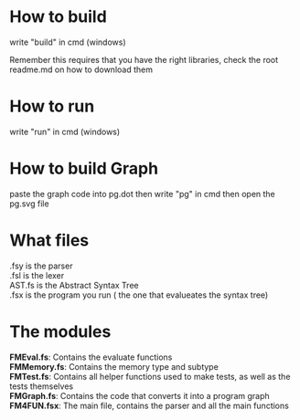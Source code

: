 # How to build
write "build" in cmd (windows)

Remember this requires that you have the right libraries, check the root readme.md on how to download them
# How to run 
write "run" in cmd (windows)

# How to build Graph
paste the graph code into pg.dot 
then write "pg" in cmd 
then open the pg.svg file
# What files 
.fsy is the parser  
.fsl is the lexer  
AST.fs is the Abstract Syntax Tree  
.fsx is the program you run ( the one that evalueates the syntax tree)


# The modules
**FMEval.fs**: Contains the evaluate functions  
**FMMemory.fs**: Contains the memory type and subtype  
**FMTest.fs**: Contains all helper functions used to make tests, as well as the tests themselves  
**FMGraph.fs**: Contains the code that converts it into a program graph
**FM4FUN.fsx**: The main file, contains the parser and all the main functions